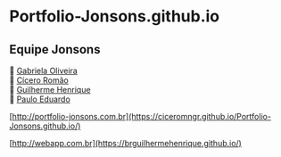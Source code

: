 # Portfolio-Jonsons.github.io
## Equipe Jonsons
:woman: <a href="https://github.com/Gabriela-Oliveira">Gabriela Oliveira</a></br>
:boy: <a href="https://github.com/ciceromngr">Cícero Romão </a></br>
:boy: <a href="https://github.com/BrGUILHERMEHenrique">Guilherme Henrique </a></br>
:boy: <a href="https://github.com/PauloDudu">Paulo Eduardo</a></br>



[http://portfolio-jonsons.com.br](https://ciceromngr.github.io/Portfolio-Jonsons.github.io/)



[http://webapp.com.br](https://brguilhermehenrique.github.io/)
